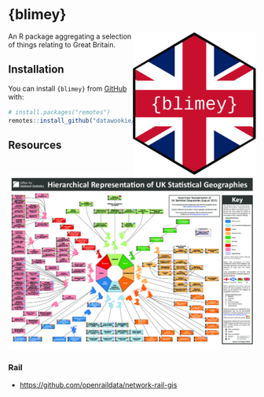 # {blimey}

<img src="man/figures/blimey-hex.png" width="250" align="right">

An R package aggregating a selection of things relating to Great Britain.

## Installation

You can install `{blimey}` from [GitHub](https://github.com/datawookie/blimey) with:

``` r
# install.packages("remotes")
remotes::install_github("datawookie/blimey")
```

## Resources

<!-- https://twitter.com/northernjamie/status/1564976687049211904 -->

![](hierarchy_poster_v3.0_AUG_2022_A3.png)

### Rail

- https://github.com/openraildata/network-rail-gis
